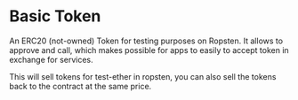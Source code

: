 # Basic Token
An ERC20 (not-owned) Token for testing purposes on Ropsten. It allows to approve and call, which makes possible for apps to easily to accept token in exchange for services.

This will sell tokens for test-ether in ropsten, you can also sell the tokens back to the contract at the same price.
